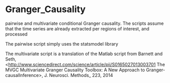 # Granger_Causality


pairwise and multivariate conditional Granger causality.
The scripts assume that the time series are already extracted per regions of interest, and processed

The pairwise script simply uses the statsmodel library

The multivariate script is a translation of the Matlab script from 
Barnett and Seth, <http://www.sciencedirect.com/science/article/pii/S0165027013003701
The MVGC Multivariate Granger Causality Toolbox: A New Approach to Granger-causalInference>,
J. Neurosci. Methods_ 223, 2014 
